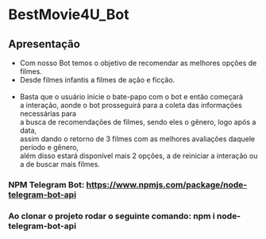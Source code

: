 # BestMovie4U_Bot

## Apresentação

- Com nosso Bot temos o objetivo de recomendar as melhores opções de filmes. <br>
- Desde filmes infantis a filmes de ação e ficção. <br><br>
- Basta que o usuário inicie o bate-papo com o bot e então começará <br>
 a interação, aonde o bot prosseguirá para a coleta das informações necessárias para <br>
 a busca de recomendações de filmes, sendo eles o gênero, logo após a data, <br> 
 assim dando o retorno de 3 filmes com as melhores avaliações daquele período e gênero, <br>
 além disso estará disponível mais 2 opções, a de reiniciar a interação ou a de buscar mais filmes.



### NPM Telegram Bot: https://www.npmjs.com/package/node-telegram-bot-api

### Ao clonar o projeto rodar o seguinte comando: npm i node-telegram-bot-api
